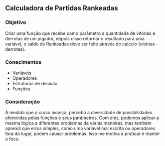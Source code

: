 ## Calculadora de Partidas Rankeadas

### Objetivo
Criar uma função que recebe como parâmetro a quantidade de vitórias e derrotas de um jogador, depois disso retornar o resultado para uma variável, o saldo de Rankeadas deve ser feito através do calculo (vitórias - derrotas).

### Conecimentos
- Variáveis
- Operadores
- Estruturas de decisão
- Funções

### Consideração
À medida que o curso avança, percebo a diversidade de possibilidades oferecidas pelas funções e seus parâmetros. Com eles, podemos aplicar a mesma lógica a diferentes problemas de várias maneiras, mas também aprendi que erros simples, como uma variável mal escrita ou operadores fora do lugar, podem causar problemas. Isso me motiva a praticar e manter o foco.